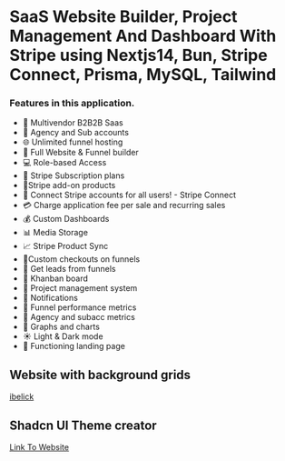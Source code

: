 # SaaS Website Builder, Project Management And Dashboard With Stripe using Nextjs14, Bun, Stripe Connect, Prisma, MySQL, Tailwind

### Features in this application.

- 🤯 Multivendor B2B2B Saas
- 🏢 Agency and Sub accounts
- 🌐 Unlimited funnel hosting
- 🚀 Full Website & Funnel builder
- 💻 Role-based Access
- 🔄 Stripe Subscription plans
- 🛒Stripe add-on products
- 🔐 Connect Stripe accounts for all users! - Stripe Connect
- 💳 Charge application fee per sale and recurring sales
- 💰 Custom Dashboards
- 📊 Media Storage
- 📈 Stripe Product Sync
- 📌Custom checkouts on funnels
- 📢 Get leads from funnels
- 🎨 Khanban board
- 📂 Project management system
- 🔗 Notifications
- 📆 Funnel performance metrics
- 🧾 Agency and subacc metrics
- 🌙 Graphs and charts
- ☀️ Light & Dark mode
- 📄 Functioning landing page

## Website with background grids

[ibelick](https://bg.ibelick.com/)

## Shadcn UI Theme creator

[Link To Website](https://gradient.page/tools/shadcn-ui-theme-generator)
